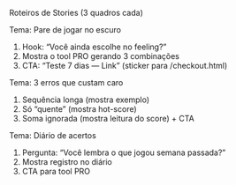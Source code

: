 Roteiros de Stories (3 quadros cada)

Tema: Pare de jogar no escuro
1) Hook: “Você ainda escolhe no feeling?”
2) Mostra o tool PRO gerando 3 combinações
3) CTA: “Teste 7 dias — Link” (sticker para /checkout.html)

Tema: 3 erros que custam caro
1) Sequência longa (mostra exemplo)
2) Só “quente” (mostra hot-score)
3) Soma ignorada (mostra leitura do score) + CTA

Tema: Diário de acertos
1) Pergunta: “Você lembra o que jogou semana passada?”
2) Mostra registro no diário
3) CTA para tool PRO
